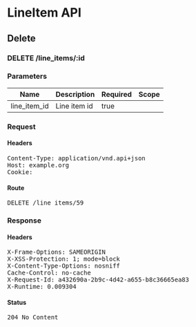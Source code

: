 # LineItem API

## Delete

### DELETE /line_items/:id

### Parameters

| Name | Description | Required | Scope |
|------|-------------|----------|-------|
| line_item_id | Line item id | true |  |

### Request

#### Headers

<pre>Content-Type: application/vnd.api+json
Host: example.org
Cookie: </pre>

#### Route

<pre>DELETE /line_items/59</pre>

### Response

#### Headers

<pre>X-Frame-Options: SAMEORIGIN
X-XSS-Protection: 1; mode=block
X-Content-Type-Options: nosniff
Cache-Control: no-cache
X-Request-Id: a432690a-2b9c-4d42-a655-b8c36665ea83
X-Runtime: 0.009304</pre>

#### Status

<pre>204 No Content</pre>

